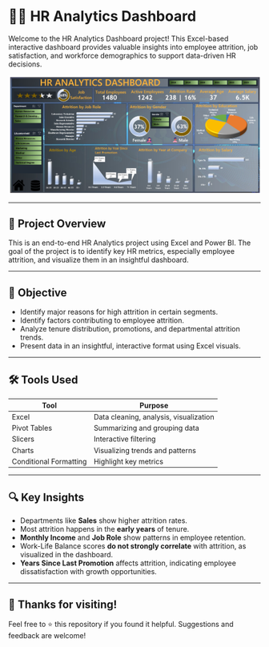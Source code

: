 # 🧑‍💼 HR Analytics Dashboard 

Welcome to the HR Analytics Dashboard project! This Excel-based interactive dashboard provides valuable insights into employee attrition, job satisfaction, and workforce demographics to support data-driven HR decisions.


![HR Dashboard](HR%20Dashboard.png)


---

## 📌 Project Overview


This is an end-to-end HR Analytics project using Excel and Power BI. The goal of the project is to identify key HR metrics, especially employee attrition, and visualize them in an insightful dashboard.

---

## 🎯 Objective

- Identify major reasons for high attrition in certain segments.
- Identify factors contributing to employee attrition.
- Analyze tenure distribution, promotions, and departmental attrition trends.
- Present data in an insightful, interactive format using Excel visuals.


---

## 🛠️ Tools Used

| Tool       | Purpose                              |
|------------|--------------------------------------|
| Excel      | Data cleaning, analysis, visualization |
| Pivot Tables | Summarizing and grouping data       |
| Slicers    | Interactive filtering                 |
| Charts     | Visualizing trends and patterns       |
| Conditional Formatting | Highlight key metrics     |

---

## 🔍 Key Insights

- Departments like **Sales** show higher attrition rates.
- Most attrition happens in the **early years** of tenure.
- **Monthly Income** and **Job Role** show patterns in employee retention.
- Work-Life Balance scores **do not strongly correlate** with attrition, as visualized in the dashboard.
- **Years Since Last Promotion** affects attrition, indicating employee dissatisfaction with growth opportunities.
  
---


## 🙏 Thanks for visiting!

Feel free to ⭐ this repository if you found it helpful. Suggestions and feedback are welcome!

